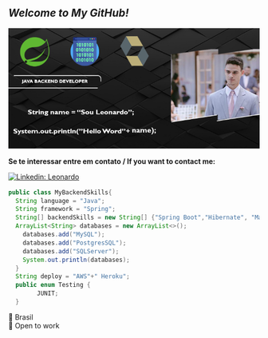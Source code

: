 <h2><em> Welcome to My GitHub! </em></h2>


![banner](https://github.com/leosant/AssetsforRepository/blob/main/ProfileGitHub.png)


**Se te interessar entre em contato / If you want to contact me:** 

[![Linkedin: Leonardo](https://img.shields.io/badge/-Leonardo-blue?style=flat-square&logo=Linkedin&logoColor=white&link=https://www.linkedin.com/in/leonardosantos455/)](https://www.linkedin.com/in/leonardosantos455/)

```java 
public class MyBackendSkills{
  String language = "Java"; 
  String framework = "Spring";
  String[] backendSkills = new String[] {"Spring Boot","Hibernate", "Maven", "Spring Security", "JavaFX"};
  ArrayList<String> databases = new ArrayList<>();
    databases.add("MySQL");
    databases.add("PostgresSQL");
    databases.add("SQLServer");
    System.out.println(databases);
  }
  String deploy = "AWS"+" Heroku";
  public enum Testing {
        JUNIT;
  }

```

🏡 Brasil<br>
📡 Open to work <br>

<!--
**leosant/leosant** is a ✨ _special_ ✨ repository because its `README.md` (this file) appears on your GitHub profile.

Here are some ideas to get you started:

- 🔭 I’m currently working on ...
- 🌱 I’m currently learning ...
- 👯 I’m looking to collaborate on ...
- 🤔 I’m looking for help with ...
- 💬 Ask me about ...
- 📫 How to reach me: ...
- 😄 Pronouns: ...
- ⚡ Fun fact: ...
-->
